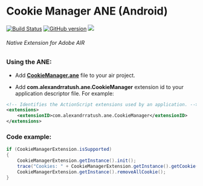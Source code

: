 # Cookie Manager ANE (Android)
[![Build Status](https://travis-ci.org/alexandrratush/Cookie-Manager-ANE.svg?branch=master)](https://travis-ci.org/alexandrratush/Cookie-Manager-ANE)
[![GitHub version](https://badge.fury.io/gh/alexandrratush%2FCookie-Manager-ANE.svg)](https://badge.fury.io/gh/alexandrratush%2FCookie-Manager-ANE)
![](https://reposs.herokuapp.com/?path=alexandrratush/Cookie-Manager-ANE&style=flat)
###### Native Extension for Adobe AIR
### Using the ANE:

* Add **[CookieManager.ane](https://github.com/alexandrratush/Cookie-Manager-ANE/tree/master/ane/bin)** file to your air project.

* Add **com.alexandrratush.ane.CookieManager** extension id to your application descriptor file. For example:
```xml
<!-- Identifies the ActionScript extensions used by an application. -->
<extensions>
	<extensionID>com.alexandrratush.ane.CookieManager</extensionID>
</extensions>
```

### Code example:

```ActionScript
if (CookieManagerExtension.isSupported)
{
	CookieManagerExtension.getInstance().init();
	trace("Cookies: " + CookieManagerExtension.getInstance().getCookie("http://vk.com/"));
	CookieManagerExtension.getInstance().removeAllCookie();
}
```